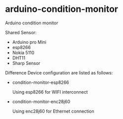 arduino-condition-monitor
=========================

Arduino condition monitor

Shared Sensor:
 - Arduino pro Mini
 - esp8266
 - Nokia 5110
 - DHT11
 - Sharp Sensor

Difference Device configuration are listed as follows:
* condition-monitor-esp8266

  Using esp8266 for WIFI interconnect
  
* condition-monitor-enc28j60

  Using enc28j60 for Ethernet connection

